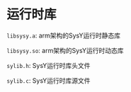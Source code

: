 # 运行时库

`libsysy.a`: arm架构的SysY运行时静态库

`libsysy.so`: arm架构的SysY运行时动态库

`sylib.h`: SysY运行时库头文件

`sylib.c`: SysY运行时库源文件
